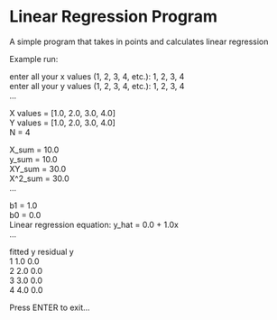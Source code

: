 # Linear Regression Program
A simple program that takes in points and calculates linear regression<br />

Example run: <br />

enter all your x values (1, 2, 3, 4, etc.): 1, 2, 3, 4<br />
enter all your y values (1, 2, 3, 4, etc.): 1, 2, 3, 4<br />
...<br />

X values = [1.0, 2.0, 3.0, 4.0]<br />
Y values = [1.0, 2.0, 3.0, 4.0]<br />
N = 4<br />

X_sum = 10.0<br />
y_sum = 10.0<br />
XY_sum = 30.0<br />
X^2_sum = 30.0<br />
...<br />

b1 = 1.0<br />
b0 = 0.0<br />
Linear regression equation: y_hat = 0.0 + 1.0x<br />
...<br />

   fitted y  residual y<br />
1     1.0        0.0<br />
2     2.0        0.0<br />
3     3.0        0.0<br />
4     4.0        0.0<br />


Press ENTER to exit...<br />

